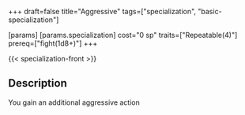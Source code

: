 +++
draft=false
title="Aggressive"
tags=["specialization", "basic-specialization"]

[params]
  [params.specialization]
    cost="0 sp"
    traits=["Repeatable(4)"]
    prereq=["fight(1d8+)"]
+++

{{< specialization-front >}}

## Description

You gain an additional aggressive action

